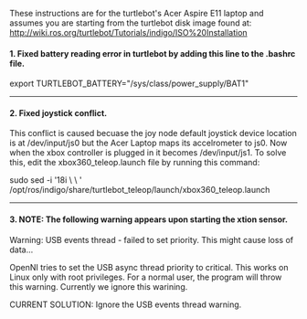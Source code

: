 These instructions are for the turtlebot's Acer Aspire E11 laptop and assumes you are starting from the turtlebot disk image found at: http://wiki.ros.org/turtlebot/Tutorials/indigo/ISO%20Installation

#### 1. Fixed battery reading error in turtlebot by adding this line to the .bashrc file.

export TURTLEBOT_BATTERY="/sys/class/power_supply/BAT1"

----------------------------
#### 2. Fixed joystick conflict.

This conflict is caused becuase the joy node default joystick device location is
at /dev/input/js0 but the Acer Laptop maps its accelrometer to js0. Now when the
xbox controller is plugged in it becomes /dev/input/js1. To solve this, edit the
xbox360_teleop.launch file by running this command:

sudo sed -i '18i \ \ <param name="joystick/dev" value="/dev/input/js1"/>'  /opt/ros/indigo/share/turtlebot_teleop/launch/xbox360_teleop.launch

--------------------------------
#### 3. NOTE: The following warning appears upon starting the xtion sensor.

Warning: USB events thread - failed to set priority. This might cause loss of data...

OpenNI tries to set the USB async thread priority to critical. This works on Linux only with root privileges. For a normal user, the program will throw this warning. Currently we ignore this warining.

CURRENT SOLUTION: Ignore the USB events thread warning.
